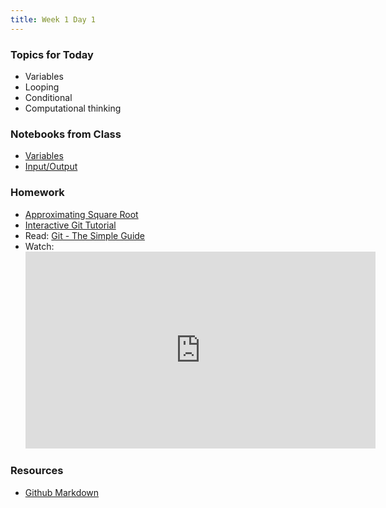 ```yaml
---
title: Week 1 Day 1
---
```


### Topics for Today
* Variables
* Looping
* Conditional
* Computational thinking

### Notebooks from Class
* [Variables](https://github.com/tiy-lv-python-2015-06/class-notes/blob/master/week1/01-Variables.ipynb)
* [Input/Output](https://github.com/tiy-lv-python-2015-06/class-notes/blob/master/week1/02-Input-Output.ipynb)

### Homework
* [Approximating Square Root](https://github.com/tiy-lv-python-2015-06/approximate-square-root)
* [Interactive Git Tutorial](https://try.github.io/levels/1/challenges/1)
* Read: [Git - The Simple Guide](https://rogerdudler.github.io/git-guide/)
* Watch: <iframe width="560" height="315" src="https://www.youtube.com/embed/hY14Er6JX2s" frameborder="0" allowfullscreen></iframe>

### Resources
* [Github Markdown](https://help.github.com/articles/github-flavored-markdown/)
